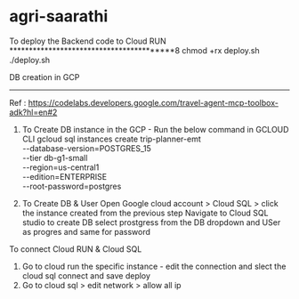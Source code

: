 # agri-saarathi
To deploy the Backend code to Cloud RUN
*****************************************8
chmod +rx deploy.sh
./deploy.sh



DB creation in GCP
******************************
Ref : https://codelabs.developers.google.com/travel-agent-mcp-toolbox-adk?hl=en#2
1. To Create DB instance in the GCP - Run the below command in GCLOUD CLI
gcloud sql instances create trip-planner-emt \
--database-version=POSTGRES_15 \
--tier db-g1-small \
--region=us-central1 \
--edition=ENTERPRISE \
--root-password=postgres

2. To Create DB & User
Open  Google cloud account > Cloud SQL > click the instance created from the previous step
Navigate to Cloud SQL studio to create DB
select prostgress from the DB dropdown and USer as progres and same for password


To connect Cloud RUN & Cloud SQL
1. Go to cloud run the specific instance - edit the connection and slect the cloud sql connect and save deploy
2. Go to cloud sql > edit network > allow all ip